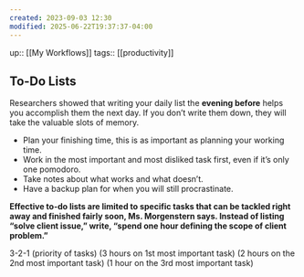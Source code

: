 ```yaml
---
created: 2023-09-03 12:30
modified: 2025-06-22T19:37:37-04:00
---
```

up::  [[My Workflows]]
tags:: [[productivity]]

## To-Do Lists
 Researchers showed that writing your daily list the **evening before** helps you accomplish them the next day. If you don’t write them down, they will take the valuable slots of memory.
- Plan your finishing time, this is as important as planning your working time.
- Work in the most important and most disliked task first, even if it’s only one pomodoro.
- Take notes about what works and what doesn’t.
- Have a backup plan for when you will still procrastinate.

**Effective to-do lists are limited to specific tasks that can be tackled right away and finished fairly soon, Ms. Morgenstern says. Instead of listing “solve client issue,” write, “spend one hour defining the scope of client problem.”**

3-2-1 (priority of tasks)
(3 hours on 1st most important task)
(2 hours on the 2nd most important task)
(1 hour on the 3rd most important task)
